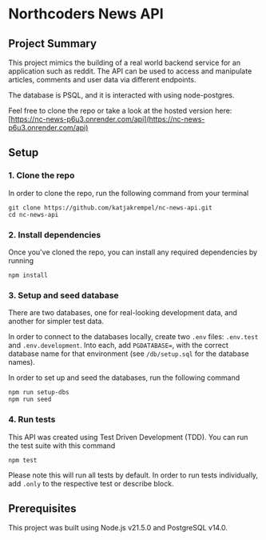# Northcoders News API

## Project Summary

This project mimics the building of a real world backend service for an application such as reddit. The API can be used to access and manipulate articles, comments and user data via different endpoints.  

The database is PSQL, and it is interacted with using node-postgres.

Feel free to clone the repo or take a look at the hosted version here: [https://nc-news-p6u3.onrender.com/api](https://nc-news-p6u3.onrender.com/api)  



## Setup
### 1. Clone the repo
In order to clone the repo, run the following command from your terminal
```
git clone https://github.com/katjakrempel/nc-news-api.git
cd nc-news-api
```

### 2. Install dependencies
Once you've cloned the repo, you can install any required dependencies by running
```
npm install
```

### 3. Setup and seed database
There are two databases, one for real-looking development data, and another for simpler test data.

In order to connect to the databases locally, create two `.env` files: `.env.test` and `.env.development`. Into each, add `PGDATABASE=`, with the correct database name for that environment (see `/db/setup.sql` for the database names).

In order to set up and seed the databases, run the following command
```
npm run setup-dbs
npm run seed
```

### 4. Run tests
This API was created using Test Driven Development (TDD). You can run the test suite with this command 

```
npm test
```
Please note this will run all tests by default. In order to run tests individually, add `.only` to the respective test or describe block.



## Prerequisites
This project was built using Node.js v21.5.0 and PostgreSQL v14.0.